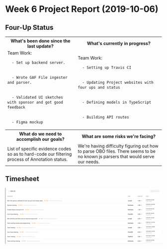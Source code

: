 # Week 6 Project Report (2019-10-06)

## Four-Up Status

<table>
  <tr>
    <th>What's been done since the last update?</th>
    <th>What's currently in progress?</th>
  </tr>
  <tr>
    <td>
       Team Work:
      
      
      - Set up backend server.
      
      
      - Wrote GAF File ingester and parser.
      
      
      - Validated UI sketches with sponsor and got good feedback
      
      
      - Figma mockup   
   </td>
    <td>
      Team Work: 
  
  
      - Setting up Travis CI
      
      
      - Updating Project websites with four ups and status
      
      
      - Defining models in TypeScript
      
      
      - Building API routes 
         
   </td>
  </tr>
  <tr>
    <th>What do we need to accomplish our goals?</th>
    <th>What are some risks we're facing?</th>
  </tr>
  <tr>
    <td>
      List of specific evidence codes so as to hard-code our filtering process of Annotation status.
   </td>
    <td>
      We're having difficulty figuring out how to parse OBO files. There seems to be no known js parsers that would serve our needs.
    </td>
  </tr>
</table>

## Timesheet

![timesheet-10-06](./assets/screenshot-wk-3.png)

